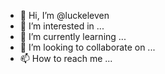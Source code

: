 - 👋 Hi, I’m @luckeleven
- 👀 I’m interested in ...
- 🌱 I’m currently learning ...
- 💞️ I’m looking to collaborate on ...
- 📫 How to reach me ...

<!---
luckeleven/luckeleven is a ✨ special ✨ repository because its `README.md` (this file) appears on your GitHub profile.
You can click the Preview link to take a look at your changes.
--->
